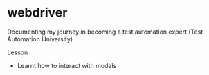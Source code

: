 # webdriver
Documenting my journey in becoming a test automation expert (Test Automation University)

Lesson 
- Learnt how to interact with modals